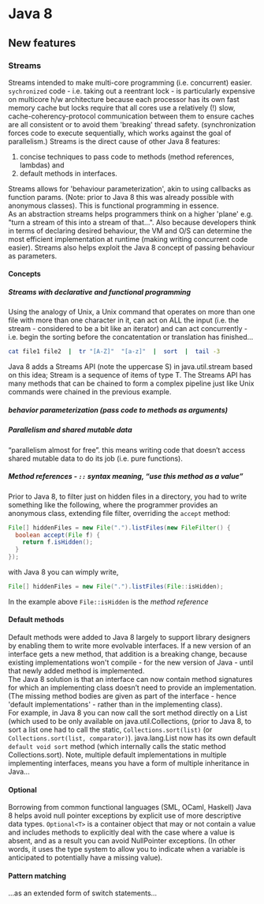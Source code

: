 # Java 8
## New features
### Streams
Streams intended to make multi-core programming (i.e. concurrent) easier.  `sychronized` code - i.e. taking out a reentrant lock - is particularly expensive on multicore h/w architecture because each processor has its own fast memory cache but locks require that all cores use a relatively (!) slow, cache-coherency-protocol communication between them to ensure caches are all consistent or to avoid them 'breaking' thread safety.   (synchronization forces code to execute sequentially, which works against the goal of parallelism.)
Streams is the  direct cause of other Java 8 features:
1. concise techniques to pass code to methods (method references, lambdas) and  
1. default methods in interfaces.  

Streams allows for 'behaviour parameterization', akin to using callbacks as function params.  (Note: prior to Java 8 this was already possible with anonymous classes).  This is functional programming in essence.  
As an abstraction streams helps programmers think on a higher 'plane' e.g. "turn a stream of this into a stream of that...".  Also because developers think in terms of declaring desired behaviour, the VM and O/S can determine the most efficient implementation at runtime (making writing concurrent code easier).  Streams also helps exploit the Java 8 concept of passing behaviour as parameters.  

#### Concepts
##### Streams with declarative and functional programming
Using the analogy of Unix, a Unix command that operates on more than one file with more than one character in it, can act on ALL the input (i.e. the stream - considered to be a bit like an iterator) and can act concurrently - i.e. begin the sorting before the concatentation or translation has finished...
```bash
cat file1 file2  |  tr "[A-Z]"  "[a-z]"  |  sort  |  tail -3    
```
Java 8 adds a Streams API (note the uppercase S) in java.util.stream based on this idea; Stream<T> is a sequence of items of type T.  The Streams API has many methods that can be chained to form a complex pipeline just like Unix commands were chained in the previous example.
##### behavior parameterization (pass code to methods as arguments)
##### Parallelism and shared mutable data
“parallelism almost for free”.  this means writing code that doesn’t access shared mutable data to do its job (i.e. pure functions).
##### Method references - `::` syntax meaning, “use this method as a value”
Prior to Java 8, to filter just on hidden files in a directory, you had to write something like the following, where the programmer provides an anonymous class, extending file filter,  overriding the `accept` method:
```Java
File[] hiddenFiles = new File(".").listFiles(new FileFilter() {
  boolean accept(File f) {
    return f.isHidden();
  }
});
```
with Java 8 you can wimply write,
```Java
File[] hiddenFiles = new File(".").listFiles(File::isHidden);
```
In the example above `File::isHidden` is the _method reference_
#### Default methods
Default methods were added to Java 8 largely to support library designers by enabling them to write more evolvable interfaces.  If a new version of an interface gets a new method, that addition is a breaking change, because existing implementations won't compile - for the new version of Java - until  that newly added method is implemented.  
The Java 8 solution is that an interface can now contain method signatures for which an implementing class doesn’t need to provide an implementation.  (The missing method bodies are given as part of the interface - hence 'default implementations' - rather than in the implementing class).   
For example, in Java 8 you can now call the sort method directly on a List (which used to be only available on java.util.Collections, (prior to Java 8, to sort a list one had to call the static, `Collections.sort(list)` (or `Collections.sort(list, comparator)`). java.lang.List now has its own default `default void sort` method (which internally calls the static method Collections.sort).  Note, multiple default implementations in multiple implementing interfaces, means you have a form of multiple inheritance in Java...
#### Optional<T>
Borrowing from common functional languages (SML, OCaml, Haskell) Java 8 helps avoid null pointer exceptions by explicit use of more descriptive data types. `Optional<T>` is a container object that may or not contain a value and includes methods to explicitly deal with the case where a value is absent, and as a result you can avoid NullPointer exceptions. (In other words, it uses the type system to allow you to indicate when a variable is anticipated to potentially have a missing value).
#### Pattern matching
...as an extended form of switch statements...
